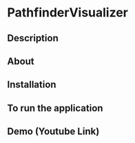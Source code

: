 # PathfinderVisualizer

Description
-----------


About
-----


Installation
-----------------------------------


To run the application
----------------------


Demo (Youtube Link)
-------------------
